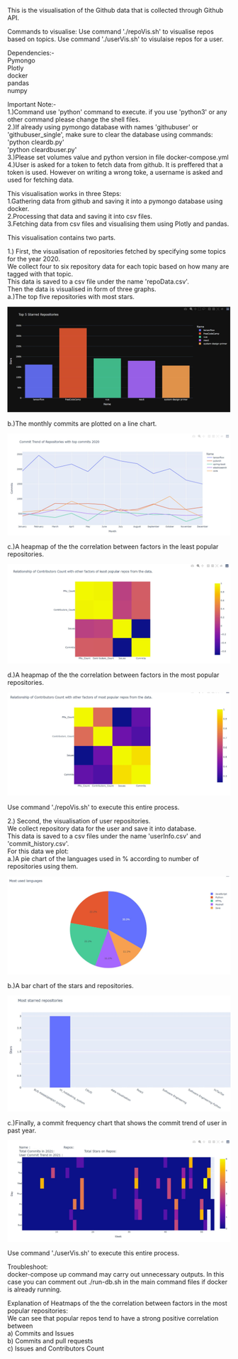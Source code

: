 This is the visualisation of the Github data that is collected through Github API.

Commands to visualise:
Use command './repoVis.sh' to visualise repos based on topics.
Use command './userVis.sh' to visulaise repos for a user.


Dependencies:-\
Pymongo\
Plotly\
docker\
pandas\
numpy

Important Note:-\
1.)Command use 'python' command to execute. if you use 'python3' or any other command please change the shell files.\
2.)If already using pymongo database with names 'githubuser' or 'githubuser_single', make sure to clear the database using      commands:\
'python cleardb.py'\
'python cleardbuser.py'\
3.)Please set volumes value and python version in file docker-compose.yml\
4.)User is asked for a token to fetch data from github. It is preffered that a token is used. However on writing a wrong toke,
a username is asked and used for fetching data.


This visualisation works in three Steps:\
1.Gathering data from github and saving it into a pymongo database using docker.\
2.Processing that data and saving it into csv files.\
3.Fetching data from csv files and visualising them using Plotly and pandas.

This visualisation contains two parts.

1.)
First, the visualisation of repositories fetched by specifying some topics for the year 2020.\
We collect four to six repository data for each topic based on how many are tagged with that topic.\
This data is saved to a csv file under the name 'repoData.csv'.\
Then the data is visualised in form of three graphs.\
a.)The top five repositories with most stars.

![](images/Plotly4.JPG)

b.)The monthly commits are plotted on a line chart.

![](images/Plotly5.JPG)

c.)A heapmap of the the correlation between factors in the least popular repositories.

![](images/plotly7.JPG)

d.)A heapmap of the the correlation between factors in the most popular repositories.

![](images/Plotly8.JPG)


Use command './repoVis.sh' to execute this entire process.


2.)
Second, the visualisation of user repositories.\
We collect repository data for the user and save it into database.\
This data is saved to a csv files under the name 'userInfo.csv' and 'commit_history.csv'.\
For this data we plot:\
a.)A pie chart of the languages used in % according to number of repositories using them.

![](images/Plotly1.JPG)

b.)A bar chart of the stars and repositories. 

![](images/Plotly2.JPG)

c.)Finally, a commit frequency chart that shows the commit trend of user in past year.

![](images/InkedPlotly3.jpg)

Use command './userVis.sh' to execute this entire process.

Troubleshoot:\
docker-compose up command may carry out unnecessary outputs. In this case you can comment out ./run-db.sh in the main command files if docker is already running. 

Explanation of Heatmaps of the the correlation between factors in the most popular repositories:\
We can see that popular repos tend to have a strong positive correlation between\
a) Commits and Issues\
b) Commits and pull requests\
c) Issues and Contributors Count